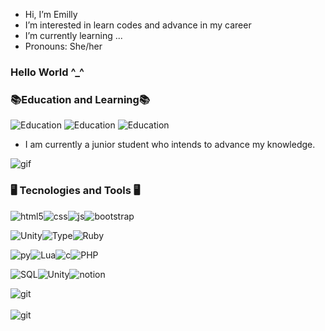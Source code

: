 -  Hi, I’m Emilly
-  I’m interested in learn codes and advance in my career
-  I’m currently learning ...
-  Pronouns: She/her

### Hello World ^_^

### 📚Education and Learning📚
![Education](https://img.shields.io/badge/Udemy-EC5252?style=for-the-badge&logo=UdemylogoColor=white)
![Education](https://img.shields.io/badge/Duolingo-58CC02?style=for-the-badge&logo=Duolingo&logoColor=white)
![Education](https://img.shields.io/badge/Khan%20Academy-14BF96?style=for-the-badge&logo=Khan%20Academy&logoColor=white)
<ul>
  <li>I am currently a junior student who intends to advance my knowledge.</li>
</ul>

![gif](https://github.com/EmiiSakura/EmiiSakura/assets/157049269/909f51c8-c1d5-4a5f-a08e-0207a49450e8)


### 🖥️ Tecnologies and Tools 🖥️

  
  <img align="center" alt="html5" src="https://img.shields.io/badge/HTML5-E34F26?style=for-the-badge&logo=html5&logoColor=white"/><img align="center" alt="css" src="https://img.shields.io/badge/CSS3-1572B6?style=for-the-badge&logo=css3&logoColor=white"/><img align="center" alt="js" src="https://img.shields.io/badge/JavaScript-F7DF1E?style=for-the-badge&logo=javascript&logoColor=black"/><img align="center" alt="bootstrap" src="https://img.shields.io/badge/Bootstrap-563D7C?style=for-the-badge&logo=bootstrap&logoColor=white">

        
<img align="center" alt="Unity" src="https://img.shields.io/badge/Node.js-43853D?style=for-the-badge&logo=node.js&logoColor=white"><img align="center" alt="Type" src="https://img.shields.io/badge/TypeScript-007ACC?style=for-the-badge&logo=typescript&logoColor=white"><img align="center" alt="Ruby" src="https://img.shields.io/badge/Ruby-CC342D?style=for-the-badge&logo=ruby&logoColor=white">
  
  <img align="center" alt="py" src="https://img.shields.io/badge/Python-14354C?style=for-the-badge&logo=python&logoColor=white"/><img align="center" alt="Lua" src="https://img.shields.io/badge/Lua-2C2D72?style=for-the-badge&logo=lua&logoColor=white"><img align="center" alt="c" src="https://img.shields.io/badge/C%2B%2B-00599C?style=for-the-badge&logo=c%2B%2B&logoColor=white"><img align="center" alt="PHP" src="https://img.shields.io/badge/PHP-777BB4?style=for-the-badge&logo=php&logoColor=white">




  <img align="center" alt="SQL" src="https://img.shields.io/badge/MySQL-00000F?style=for-the-badge&logo=mysql&logoColor=white"><img align="center" alt="Unity" src="https://img.shields.io/badge/Unity-100000?style=for-the-badge&logo=unity&logoColor=white"><img align="center" alt="notion" src="https://img.shields.io/badge/Notion-000000?style=for-the-badge&logo=notion&logoColor=white">


  
<img align="center" alt="git" src="https://img.shields.io/badge/GIT-E44C30?style=for-the-badge&logo=git&logoColor=white">

<br>
  <br>
<img align="center" alt="git" src="https://github-readme-stats.vercel.app/api/top-langs/?username=EmiiSakura&theme=blue-green">
